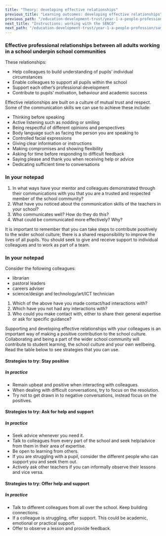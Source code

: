 ```yaml
---
title: "Theory: developing effective relationships"
previous_title: "Learning outcomes: developing effective relationships"
previous_path: "/education-development-trust/year-1-a-people-profession/summer-week-3-ect-learning-outcomes-developing-effective-relationships"
next_title: "Instructions: working with the SENCO"
next_path: "/education-development-trust/year-1-a-people-profession/summer-week-3-ect-instructions-working-with-the-senco"
---
```


### Effective professional relationships between all adults working in a school underpin school communities

These relationships:

- Help colleagues to build understanding of pupils’ individual circumstances
- Enable colleagues to support all pupils within the school
- Support each other’s professional development
- Contribute to pupils’ motivation, behaviour and academic success

Effective relationships are built on a culture of mutual trust and respect. Some of the communication skills we can use to achieve these include:

- Thinking before speaking
- Active listening such as nodding or smiling
- Being respectful of different opinions and perspectives
- Body language such as facing the person you are speaking to
- Controlled facial expressions
- Giving clear information or instructions
- Making compromises and showing flexibility
- Asking for time before responding to difficult feedback
- Saying please and thank you when receiving help or advice
- Dedicating sufficient time to conversations

### In your notepad

1. In what ways have your mentor and colleagues demonstrated through their communications with you that you are a trusted and respected member of the school community?&nbsp;
2. What have you noticed about the communication skills of the teachers in your school?
3. Who communicates well? How do they do this?
4. What could be communicated more effectively? Why?

It is important to remember that you can take steps to contribute positively to the wider school culture; there is a shared responsibility to improve the lives of all pupils. You should seek to give and receive support to individual colleagues and to work as part of a team.

### In your notepad

<span style="font-weight: 400;">Consider the following colleagues:</span>

- librarian
- pastoral leaders&nbsp;
- careers adviser
- science/design and technology/art/ICT technician

1. Which of the above have you made contact/had interactions with?
2. Which have you not had any interactions with?
3. Who could you make contact with, either to share their general expertise or ask for specific guidance?

Supporting and developing effective relationships with your colleagues is an important way of making a positive contribution to the school culture. Collaborating and being a part of the wider school community will contribute to student learning, the school culture and your own wellbeing. Read the table below to see strategies that you can use.

#### Strategies to try: Stay positive

##### In practice

- Remain upbeat and positive when interacting with colleagues.
- When dealing with difficult conversations, try to focus on the resolution.
- Try not to get drawn in to negative conversations, instead focus on the positives.

#### Strategies to try: Ask for help and support

##### In practice

- Seek advice whenever you need it.
- Talk to colleagues from every part of the school and seek help/advice from them in their area of expertise.
- Be open to learning from others.
- If you are struggling with a pupil, consider the different people who can support you and seek them out.
- Actively ask other teachers if you can informally observe their lessons and vice versa.

#### Strategies to try: Offer help and support

##### In practice

- Talk to different colleagues from all over the school. Keep building connections.
- If a colleague is struggling, offer support. This could be academic, emotional or practical support.
- Offer to observe a lesson and provide feedback.
